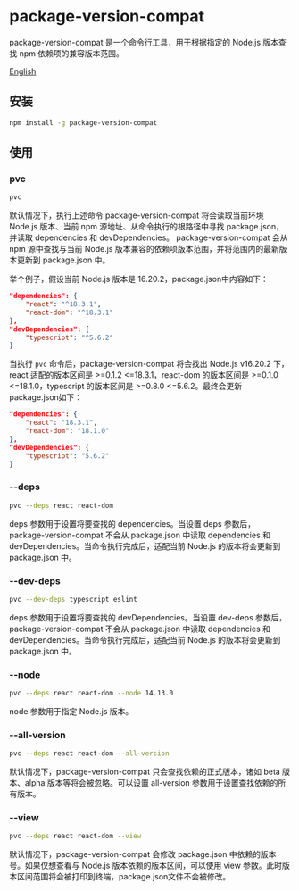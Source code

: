 # package-version-compat
package-version-compat 是一个命令行工具，用于根据指定的 Node.js 版本查找 npm 依赖项的兼容版本范围。

[English](https://github.com/wopelo/package-version-compat/blob/main/README.md)

## 安装
```bash
npm install -g package-version-compat
```

## 使用

### pvc

```bash
pvc
```

默认情况下，执行上述命令 package-version-compat 将会读取当前环境 Node.js 版本、当前 npm 源地址、从命令执行的根路径中寻找 package.json，并读取 dependencies 和 devDependencies。
package-version-compat 会从 npm 源中查找与当前 Node.js 版本兼容的依赖项版本范围，并将范围内的最新版本更新到 package.json 中。

举个例子，假设当前 Node.js 版本是 16.20.2，package.json中内容如下：

```json
"dependencies": {
    "react": "^18.3.1",
    "react-dom": "^18.3.1"
},
"devDependencies": {
    "typescript": "^5.6.2"
}
```

当执行 ```pvc``` 命令后，package-version-compat 将会找出 Node.js v16.20.2 下，react 适配的版本区间是 >=0.1.2 <=18.3.1，react-dom 的版本区间是 >=0.1.0 <=18.1.0，typescript 的版本区间是 >=0.8.0 <=5.6.2。最终会更新package.json如下：

```json
"dependencies": {
    "react": "18.3.1",
    "react-dom": "18.1.0"
},
"devDependencies": {
    "typescript": "5.6.2"
}
```

### --deps

```bash
pvc --deps react react-dom
```

deps 参数用于设置将要查找的 dependencies。当设置 deps 参数后，package-version-compat 不会从 package.json 中读取 dependencies 和 devDependencies。当命令执行完成后，适配当前 Node.js 的版本将会更新到 package.json 中。

### --dev-deps

```bash
pvc --dev-deps typescript eslint
```

deps 参数用于设置将要查找的 devDependencies。当设置 dev-deps 参数后，package-version-compat 不会从 package.json 中读取 dependencies 和 devDependencies。当命令执行完成后，适配当前 Node.js 的版本将会更新到 package.json 中。

### --node

```bash
pvc --deps react react-dom --node 14.13.0
```

node 参数用于指定 Node.js 版本。

### --all-version

```bash
pvc --deps react react-dom --all-version
```

默认情况下，package-version-compat 只会查找依赖的正式版本，诸如 beta 版本、alpha 版本等将会被忽略。可以设置 all-version 参数用于设置查找依赖的所有版本。

### --view

```bash
pvc --deps react react-dom --view
```

默认情况下，package-version-compat 会修改 package.json 中依赖的版本号。如果仅想查看与 Node.js 版本依赖的版本区间，可以使用 view 参数。此时版本区间范围将会被打印到终端，package.json文件不会被修改。